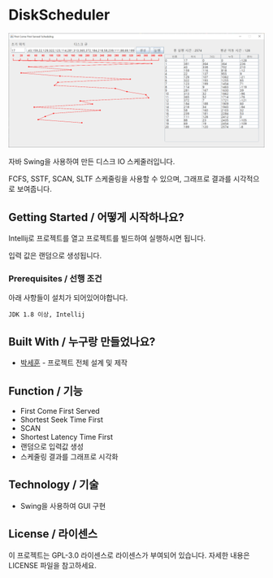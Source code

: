 # DiskScheduler

![](header.png)

자바 Swing을 사용하여 만든 디스크 IO 스케줄러입니다.

FCFS, SSTF, SCAN, SLTF 스케줄링을 사용할 수 있으며, 그래프로 결과를 시각적으로 보여줍니다.

## Getting Started / 어떻게 시작하나요?

Intellij로 프로젝트를 열고 프로젝트를 빌드하여 실행하시면 됩니다.

입력 값은 랜덤으로 생성됩니다.

### Prerequisites / 선행 조건

아래 사항들이 설치가 되어있어야합니다.

```
JDK 1.8 이상, Intellij
```

## Built With / 누구랑 만들었나요?

* [박세훈](https://github.com/psh3253) - 프로젝트 전체 설계 및 제작

## Function / 기능
+ First Come First Served
+ Shortest Seek Time First
+ SCAN
+ Shortest Latency Time First
+ 랜덤으로 입력값 생성
+ 스케줄링 결과를 그래프로 시각화

## Technology / 기술

+ Swing을 사용하여 GUI 구현

## License / 라이센스

이 프로젝트는 GPL-3.0 라이센스로 라이센스가 부여되어 있습니다. 자세한 내용은 LICENSE 파일을 참고하세요.
